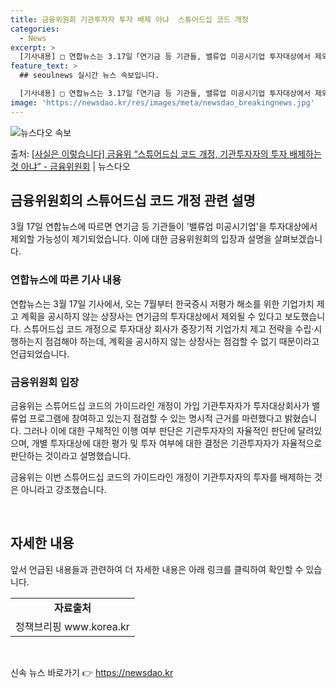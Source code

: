 ```yaml
---
title: 금융위원회 기관투자자 투자 배제 아냐  스튜어드십 코드 개정
categories:
  - News
excerpt: >
  [기사내용] □ 연합뉴스는 3.17일「연기금 등 기관들, 밸류업 미공시기업 투자대상에서 제외할 듯」제하의 기…
feature_text: >
  ## seoulnews 실시간 뉴스 속보입니다.

  [기사내용] □ 연합뉴스는 3.17일「연기금 등 기관들, 밸류업 미공시기업 투자대상에서 제외할 듯」제하의 기…
image: 'https://newsdao.kr/res/images/meta/newsdao_breakingnews.jpg'
---
```


![뉴스다오 속보](https://newsdao.kr/res/images/meta/newsdao_breakingnews.jpg)

<p>출처: <a href="https://newsdao.kr/3364" rel="dofollow">[사실은 이렇습니다] 금융위 “스튜어드십 코드 개정, 기관투자자의 투자 배제하는 것 아냐” - 금융위원회</a> | 뉴스다오</p>

<h2 data-ke-size="size26">금융위원회의 스튜어드십 코드 개정 관련 설명</h2>

<p data-ke-size="size16">3월 17일 연합뉴스에 따르면 연기금 등 기관들이 '밸류업 미공시기업'을 투자대상에서 제외할 가능성이 제기되었습니다. 이에 대한 금융위원회의 입장과 설명을 살펴보겠습니다.</p>

<h3><b>연합뉴스에 따른 기사 내용</b></h3>
<p data-ke-size="size16">연합뉴스는 3월 17일 기사에서, 오는 7월부터 한국증시 저평가 해소를 위한 기업가치 제고 계획을 공시하지 않는 상장사는 연기금의 투자대상에서 제외될 수 있다고 보도했습니다. 스튜어드십 코드 개정으로 투자대상 회사가 중장기적 기업가치 제고 전략을 수립·시행하는지 점검해야 하는데, 계획을 공시하지 않는 상장사는 점검할 수 없기 때문이라고 언급되었습니다.</p>

<h3><b>금융위원회 입장</b></h3>
<p data-ke-size="size16">금융위는 스튜어드십 코드의 가이드라인 개정이 가입 기관투자자가 투자대상회사가 밸류업 프로그램에 참여하고 있는지 점검할 수 있는 명시적 근거를 마련했다고 밝혔습니다. 그러나 이에 대한 구체적인 이행 여부 판단은 기관투자자의 자율적인 판단에 달려있으며, 개별 투자대상에 대한 평가 및 투자 여부에 대한 결정은 기관투자자가 자율적으로 판단하는 것이라고 설명했습니다.</p>

<p data-ke-size="size16">금융위는 이번 스튜어드십 코드의 가이드라인 개정이 기관투자자의 투자를 배제하는 것은 아니라고 강조했습니다.</p>

<p data-ke-size="size16">&nbsp;</p>

<h2 data-ke-size="size26">자세한 내용</h2>

<p data-ke-size="size16">앞서 언급된 내용들과 관련하여 더 자세한 내용은 아래 링크를 클릭하여 확인할 수 있습니다.</p>

<table>
	<tr>
		<td style="text-align: center; height: 17px;"><b>자료출처</b></td>
	</tr>
	<tr>
		<td style="text-align: center; height: 17px;">정책브리핑 www.korea.kr</td>
	</tr>
</table>

<p data-ke-size="size16">&nbsp;</p> 

신속 뉴스 바로가기 👉 <a href="https://newsdao.kr" rel="dofollow">https://newsdao.kr</a>


